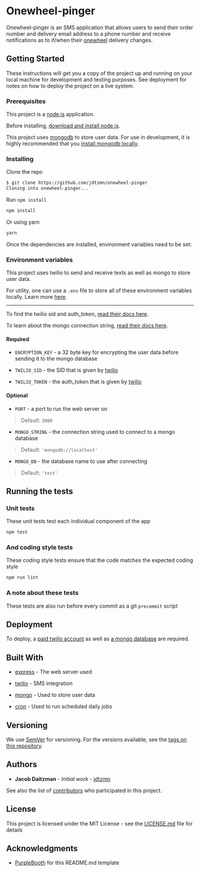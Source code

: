 # Onewheel-pinger

Onewheel-pinger is an SMS application that allows users to send their order number and delivery email address to a phone number and receive notifications as to if/when their [onewheel](https://onewheel.com/) delivery changes.

## Getting Started

These instructions will get you a copy of the project up and running on your local machine for development and testing purposes. See deployment for notes on how to deploy the project on a live system.

### Prerequisites

This project is a [node.js](https://nodejs.org) application.

Before installing, [download and install node.js](https://nodejs.org/en/download/).

This project uses [mongodb](https://mongodb.com) to store user data. For use in development, it is highly recommended that you [install mongodb locally](https://docs.mongodb.com/manual/installation/).

### Installing

Clone the repo

```bash
$ git clone https://github.com/jdtzmn/onewheel-pinger
Cloning into onewheel-pinger...
```

Run `npm install`

```bash
npm install
```

Or using yarn

```bash
yarn
```

Once the dependencies are installed, environment variables need to be set:

### Environment variables

This project uses twilio to send and receive texts as well as mongo to store user data.

For utility, one can use a `.env` file to store all of these environment variables locally. Learn more [here](https://www.npmjs.com/package/dotenv).

---

To find the twilio sid and auth_token, [read their docs here](https://support.twilio.com/hc/en-us/articles/223136027-Auth-Tokens-and-How-to-Change-Them).

To learn about the mongo connection string, [read their docs here](https://docs.mongodb.com/manual/reference/connection-string/).

#### Required

- `ENCRYPTION_KEY` - a 32 byte key for encrypting the user data before sending it to the mongo database

- `TWILIO_SID` - the SID that is given by [twilio](https://twilio.com)
- `TWILIO_TOKEN` - the auth_token that is given by [twilio](https://twilio.com)

#### Optional

- `PORT` - a port to run the web server on

> Default: `3000`

- `MONGO_STRING` - the connection string used to connect to a mongo database

> Default: `'mongodb://localhost'`

- `MONGO_DB` - the database name to use after connecting

> Default: `'test'`

## Running the tests

### Unit tests

These unit tests test each individual component of the app

```bash
npm test
```

### And coding style tests

These coding style tests ensure that the code matches the expected coding style

```bash
npm run lint
```

### A note about these tests

These tests are also run before every commit as a git `precommit` script

## Deployment

To deploy, a [paid twilio account](https://www.twilio.com/sms/pricing) as well as [a mongo database](https://www.mongodb.com/products/how-to-buy) are required.

## Built With

- [express](http://expressjs.com/) - The web server used

- [twilio](https://twilio.com/) - SMS integration

- [mongo](https://www.mongodb.com/) - Used to store user data

- [cron](https://npmjs.com/cron/) - Used to run scheduled daily jobs

## Versioning

We use [SemVer](http://semver.org/) for versioning. For the versions available, see the [tags on this repository](https://github.com/jdtzmn/onewheel-pinger/tags).

## Authors

* **Jacob Daitzman** - *Initial work* - [jdtzmn](https://github.com/jdtzmn)

See also the list of [contributors](https://github.com/jdtzmn/onewheel-pinger/contributors) who participated in this project.

## License

This project is licensed under the MIT License - see the [LICENSE.md](LICENSE.md) file for details

## Acknowledgments

- [PurpleBooth](https://github.com/PurpleBooth/) for this README.md template
